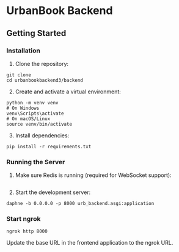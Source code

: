 # UrbanBook Backend

## Getting Started

### Installation

1. Clone the repository:
```
git clone 
cd urbanbookbackend3/backend
```

2. Create and activate a virtual environment:
```
python -m venv venv
# On Windows
venv\Scripts\activate
# On macOS/Linux
source venv/bin/activate
```

3. Install dependencies:
```
pip install -r requirements.txt
```


### Running the Server

1. Make sure Redis is running (required for WebSocket support):
```
```

2. Start the development server:
```
daphne -b 0.0.0.0 -p 8000 urb_backend.asgi:application
```

### Start ngrok



```
ngrok http 8000
```

Update the base URL in the frontend application to the ngrok URL.

